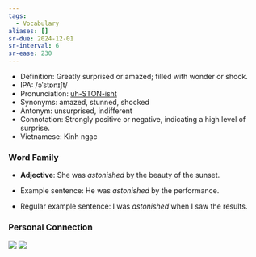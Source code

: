 ```yaml
---
tags:
  - Vocabulary
aliases: []
sr-due: 2024-12-01
sr-interval: 6
sr-ease: 230
---
```

- Definition: Greatly surprised or amazed; filled with wonder or shock.
- IPA: /əˈstɒnɪʃt/
- Pronunciation: [uh-STON-isht](https://www.google.com/search?q=how+to+pronounce+astonished)
- Synonyms: amazed, stunned, shocked
- Antonym: unsurprised, indifferent
- Connotation: Strongly positive or negative, indicating a high level of surprise.
- Vietnamese: Kinh ngạc

### Word Family

- **Adjective**: She was *astonished* by the beauty of the sunset.
  
- Example sentence: He was *astonished* by the performance.
- Regular example sentence: I was *astonished* when I saw the results.

### Personal Connection

![](https://globalnews.ca/news/1723163/home-alone-cinematographer-remembers-making-holiday-classic/)
![](https://townsquare.media/site/442/files/2020/10/macaulay-culkin-face-mask.jpg?w=780&q=75)
